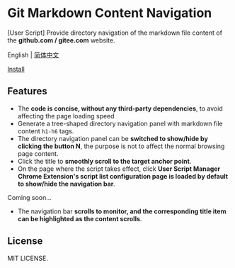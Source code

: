 # Git Markdown Content Navigation

[User Script] Provide directory navigation of the markdown file content of the **github.com / gitee.com** website.

English | [简体中文](./README.zh-CN.md)

[Install](https://greasyfork.org/scripts/421316-git-markdown-content-navigation)

## Features

- The **code is concise, without any third-party dependencies**, to avoid affecting the page loading speed
- Generate a tree-shaped directory navigation panel with markdown file content `h1-h6` tags.
- The directory navigation panel can be **switched to show/hide by clicking the button N**, the purpose is not to affect the normal browsing page content.
- Click the title to **smoothly scroll to the target anchor point**.
- On the page where the script takes effect, click **User Script Manager Chrome Extension's script list configuration page is loaded by default to show/hide the navigation bar**.

Coming soon...

- The navigation bar **scrolls to monitor, and the corresponding title item can be highlighted as the content scrolls**.

## License

MIT LICENSE.
